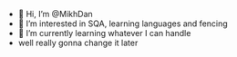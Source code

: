 - 👋 Hi, I’m @MikhDan
- 👀 I’m interested in SQA, learning languages and fencing
- 🌱 I’m currently learning whatever I can handle
- well really gonna change it later

<!---
MikhDan/MikhDan is a ✨ special ✨ repository because its `README.md` (this file) appears on your GitHub profile.
You can click the Preview link to take a look at your changes.
--->
